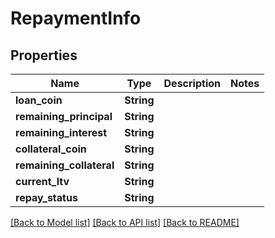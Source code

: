 # RepaymentInfo

## Properties

Name | Type | Description | Notes
------------ | ------------- | ------------- | -------------
**loan_coin** | **String** |  | 
**remaining_principal** | **String** |  | 
**remaining_interest** | **String** |  | 
**collateral_coin** | **String** |  | 
**remaining_collateral** | **String** |  | 
**current_ltv** | **String** |  | 
**repay_status** | **String** |  | 

[[Back to Model list]](../README.md#documentation-for-models) [[Back to API list]](../README.md#documentation-for-api-endpoints) [[Back to README]](../README.md)



